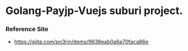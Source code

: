 # Golang-Payjp-Vuejs suburi project.

### Reference Site
* https://qiita.com/po3rin/items/9638eab0a6a70faca86e
